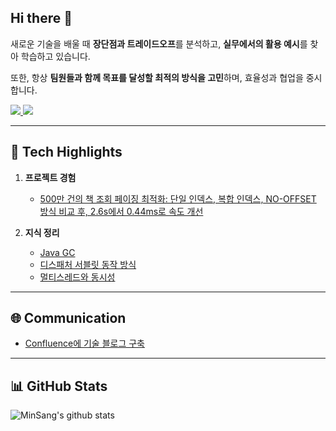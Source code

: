 ## Hi there 👋

새로운 기술을 배울 때 **장단점과 트레이드오프**를 분석하고, **실무에서의 활용 예시**를 찾아 학습하고 있습니다.

또한, 항상 **팀원들과 함께 목표를 달성할 최적의 방식을 고민**하며, 효율성과 협업을 중시합니다.

<a href="https://babgeuleus.tistory.com/" target="_blank">
  <img src="https://img.shields.io/badge/Tech%20Blog-000000?style=for-the-badge&logo=Tistory&logoColor=FFFFFF"/>
</a>
<a href="https://evoblog.life/" target="_blank">
  <img src="https://img.shields.io/badge/TIL-Blog-000000?style=for-the-badge&logo=BookStack&logoColor=FFFFFF"/>
</a>

---

## 🔧 Tech Highlights

1. **프로젝트 경험**
   - [500만 건의 책 조회 페이징 최적화: 단일 인덱스, 복합 인덱스, NO-OFFSET 방식 비교 후, 2.6s에서 0.44ms로 속도 개선](https://babgeuleus.tistory.com/entry/page-perfomance-improve)

2. **지식 정리**
   - [Java GC](https://evoblog.life/series/Garbage-Collection/)
   - [디스패처 서블릿 동작 방식](https://evoblog.life/dispatcher-servlet/)
   - [멀티스레드와 동시성](https://evoblog.life/series/%EB%A9%80%ED%8B%B0%EC%8A%A4%EB%A0%88%EB%93%9C%EC%99%80-%EB%8F%99%EC%8B%9C%EC%84%B1/)

---

## 🌐 Communication
- [Confluence에 기술 블로그 구축](https://azure-capston.atlassian.net/wiki/spaces/AT/overview?homepageId=491740)

---

## 📊 GitHub Stats
![MinSang's github stats](https://github-readme-stats.vercel.app/api?username=minsang-alt&show_icons=true&theme=tokyonight)
